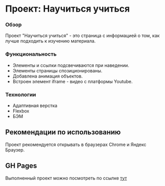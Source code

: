 # Проект: Научиться учиться

### Обзор

Проект "Научиться учиться" - это страница с информацией о том, как лучше подходить к изучению материала. 

### Функциональность
 
- Элементы и ссылки подсвечиваются при наведении.  
- Элементы страницы спозиционированы.  
- Добавлена анимация объектов.
- Встроен элемент iframe - видео с платформы Youtube.

### Технологии

- Адаптивная верстка
- Flexbox
- БЭМ

## Рекомендации по использованию

Проект рекомендуется открывать в браузерах Chrome и Яндекс Браузер.  

## GH Pages

Выполненный проект можно посмотреть по ссылке [тут](https://juliapechnikova.github.io/how-to-learn/)
